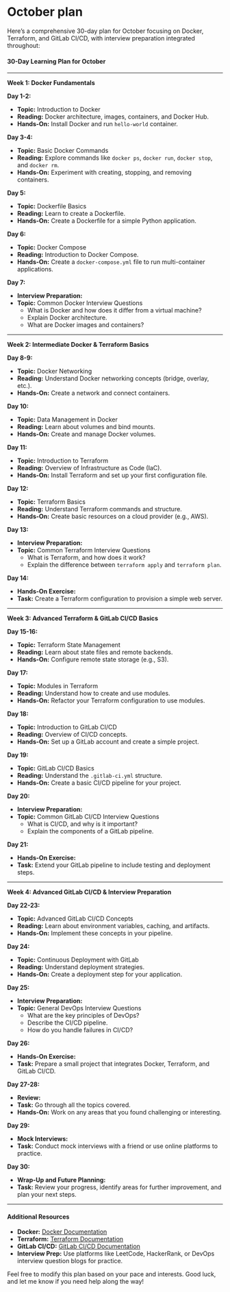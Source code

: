 # October plan

Here’s a comprehensive 30-day plan for October focusing on Docker, Terraform, and GitLab CI/CD, with interview preparation integrated throughout:

#### **30-Day Learning Plan for October**

***

**Week 1: Docker Fundamentals**

**Day 1-2:**

* **Topic:** Introduction to Docker
* **Reading:** Docker architecture, images, containers, and Docker Hub.
* **Hands-On:** Install Docker and run `hello-world` container.

**Day 3-4:**

* **Topic:** Basic Docker Commands
* **Reading:** Explore commands like `docker ps`, `docker run`, `docker stop`, and `docker rm`.
* **Hands-On:** Experiment with creating, stopping, and removing containers.

**Day 5:**

* **Topic:** Dockerfile Basics
* **Reading:** Learn to create a Dockerfile.
* **Hands-On:** Create a Dockerfile for a simple Python application.

**Day 6:**

* **Topic:** Docker Compose
* **Reading:** Introduction to Docker Compose.
* **Hands-On:** Create a `docker-compose.yml` file to run multi-container applications.

**Day 7:**

* **Interview Preparation:**
* **Topic:** Common Docker Interview Questions
  * What is Docker and how does it differ from a virtual machine?
  * Explain Docker architecture.
  * What are Docker images and containers?

***

**Week 2: Intermediate Docker & Terraform Basics**

**Day 8-9:**

* **Topic:** Docker Networking
* **Reading:** Understand Docker networking concepts (bridge, overlay, etc.).
* **Hands-On:** Create a network and connect containers.

**Day 10:**

* **Topic:** Data Management in Docker
* **Reading:** Learn about volumes and bind mounts.
* **Hands-On:** Create and manage Docker volumes.

**Day 11:**

* **Topic:** Introduction to Terraform
* **Reading:** Overview of Infrastructure as Code (IaC).
* **Hands-On:** Install Terraform and set up your first configuration file.

**Day 12:**

* **Topic:** Terraform Basics
* **Reading:** Understand Terraform commands and structure.
* **Hands-On:** Create basic resources on a cloud provider (e.g., AWS).

**Day 13:**

* **Interview Preparation:**
* **Topic:** Common Terraform Interview Questions
  * What is Terraform, and how does it work?
  * Explain the difference between `terraform apply` and `terraform plan`.

**Day 14:**

* **Hands-On Exercise:**
* **Task:** Create a Terraform configuration to provision a simple web server.

***

**Week 3: Advanced Terraform & GitLab CI/CD Basics**

**Day 15-16:**

* **Topic:** Terraform State Management
* **Reading:** Learn about state files and remote backends.
* **Hands-On:** Configure remote state storage (e.g., S3).

**Day 17:**

* **Topic:** Modules in Terraform
* **Reading:** Understand how to create and use modules.
* **Hands-On:** Refactor your Terraform configuration to use modules.

**Day 18:**

* **Topic:** Introduction to GitLab CI/CD
* **Reading:** Overview of CI/CD concepts.
* **Hands-On:** Set up a GitLab account and create a simple project.

**Day 19:**

* **Topic:** GitLab CI/CD Basics
* **Reading:** Understand the `.gitlab-ci.yml` structure.
* **Hands-On:** Create a basic CI/CD pipeline for your project.

**Day 20:**

* **Interview Preparation:**
* **Topic:** Common GitLab CI/CD Interview Questions
  * What is CI/CD, and why is it important?
  * Explain the components of a GitLab pipeline.

**Day 21:**

* **Hands-On Exercise:**
* **Task:** Extend your GitLab pipeline to include testing and deployment steps.

***

**Week 4: Advanced GitLab CI/CD & Interview Preparation**

**Day 22-23:**

* **Topic:** Advanced GitLab CI/CD Concepts
* **Reading:** Learn about environment variables, caching, and artifacts.
* **Hands-On:** Implement these concepts in your pipeline.

**Day 24:**

* **Topic:** Continuous Deployment with GitLab
* **Reading:** Understand deployment strategies.
* **Hands-On:** Create a deployment step for your application.

**Day 25:**

* **Interview Preparation:**
* **Topic:** General DevOps Interview Questions
  * What are the key principles of DevOps?
  * Describe the CI/CD pipeline.
  * How do you handle failures in CI/CD?

**Day 26:**

* **Hands-On Exercise:**
* **Task:** Prepare a small project that integrates Docker, Terraform, and GitLab CI/CD.

**Day 27-28:**

* **Review:**
* **Task:** Go through all the topics covered.
* **Hands-On:** Work on any areas that you found challenging or interesting.

**Day 29:**

* **Mock Interviews:**
* **Task:** Conduct mock interviews with a friend or use online platforms to practice.

**Day 30:**

* **Wrap-Up and Future Planning:**
* **Task:** Review your progress, identify areas for further improvement, and plan your next steps.

***

#### **Additional Resources**

* **Docker:** [Docker Documentation](https://docs.docker.com/)
* **Terraform:** [Terraform Documentation](https://www.terraform.io/docs/index.html)
* **GitLab CI/CD:** [GitLab CI/CD Documentation](https://docs.gitlab.com/ee/ci/)
* **Interview Prep:** Use platforms like LeetCode, HackerRank, or DevOps interview question blogs for practice.

Feel free to modify this plan based on your pace and interests. Good luck, and let me know if you need help along the way!
